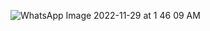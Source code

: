 ![WhatsApp Image 2022-11-29 at 1 46 09 AM](https://user-images.githubusercontent.com/116415630/204495479-ae858763-dba5-444f-b80b-6a2772e5a09f.jpeg)
